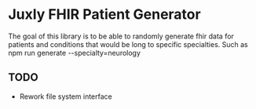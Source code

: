 # Juxly FHIR Patient Generator

The goal of this library is to be able to randomly generate fhir data for
patients and conditions that would be long to specific specialties. Such as npm
run generate --specialty=neurology

## TODO

* Rework file system interface